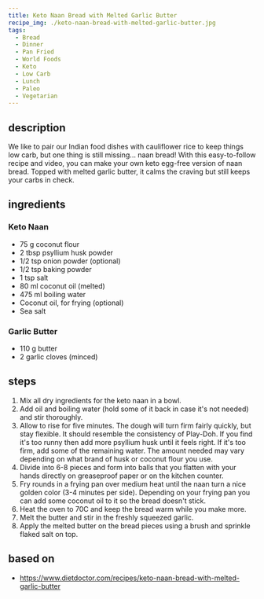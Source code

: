 ```yaml
---
title: Keto Naan Bread with Melted Garlic Butter
recipe_img: ./keto-naan-bread-with-melted-garlic-butter.jpg
tags:
  - Bread
  - Dinner
  - Pan Fried
  - World Foods
  - Keto
  - Low Carb
  - Lunch
  - Paleo
  - Vegetarian
---
```


## description

We like to pair our Indian food dishes with cauliflower rice to keep things low carb, but one thing is still missing... naan bread! With this easy-to-follow recipe and video, you can make your own keto egg-free version of naan bread. Topped with melted garlic butter, it calms the craving but still keeps your carbs in check.

## ingredients

### Keto Naan

- 75 g coconut flour
- 2 tbsp psyllium husk powder
- 1/2 tsp onion powder (optional)
- 1/2 tsp baking powder
- 1 tsp salt
- 80 ml coconut oil (melted)
- 475 ml boiling water
- Coconut oil, for frying (optional)
- Sea salt

### Garlic Butter

- 110 g butter
- 2 garlic cloves (minced)

## steps

1. Mix all dry ingredients for the keto naan in a bowl.
2. Add oil and boiling water (hold some of it back in case it's not needed) and stir thoroughly.
3. Allow to rise for five minutes. The dough will turn firm fairly quickly, but stay flexible. It should resemble the consistency of Play-Doh. If you find it's too runny then add more psyllium husk until it feels right. If it's too firm, add some of the remaining water. The amount needed may vary depending on what brand of husk or coconut flour you use.
4. Divide into 6-8 pieces and form into balls that you flatten with your hands directly on greaseproof paper or on the kitchen counter.
5. Fry rounds in a frying pan over medium heat until the naan turn a nice golden color (3-4 minutes per side). Depending on your frying pan you can add some coconut oil to it so the bread doesn't stick.
6. Heat the oven to 70C and keep the bread warm while you make more.
7. Melt the butter and stir in the freshly squeezed garlic.
8. Apply the melted butter on the bread pieces using a brush and sprinkle flaked salt on top.

## based on

- https://www.dietdoctor.com/recipes/keto-naan-bread-with-melted-garlic-butter

